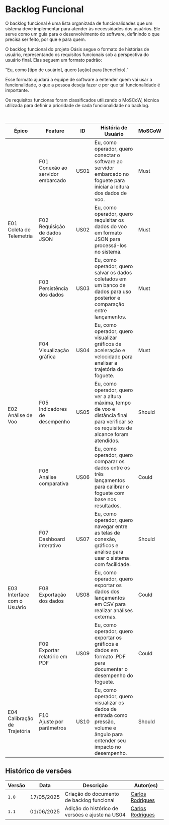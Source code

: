 # Backlog Funcional

O backlog funcional é uma lista organizada de funcionalidades que um sistema deve implementar para atender às necessidades dos usuários. Ele serve como um guia para o desenvolvimento do software, definindo o que precisa ser feito, por que e para quem.

O backlog funcional do projeto Oásis segue o formato de histórias de usuário, representando os requisitos funcionais sob a perspectiva do usuário final. Elas seguem um formato padrão:

“Eu, como [tipo de usuário], quero [ação] para [benefício].”

Esse formato ajudará a equipe de software a entender quem vai usar a funcionalidade, o que a pessoa deseja fazer e por que tal funcionalidade é importante.

Os requisitos funcionas foram classificados utilizando o MoSCoW, técnica utilizada para definir a prioridade de cada funcionalidade no backlog.

<br>

<table>
  <thead>
    <tr>
      <th>Épico</th>
      <th>Feature</th>
      <th>ID</th>
      <th>História de Usuário</th>
      <th>MoSCoW</th>
    </tr>
  </thead>
  <tbody>
    <tr>
      <td rowspan="3">E01<br>Coleta de Telemetria</td>
      <td>F01<br>Conexão ao servidor embarcado</td>
      <td>US01</td>
      <td>Eu, como operador, quero conectar o software ao servidor embarcado no foguete para iniciar a leitura dos dados de voo.</td>
      <td>Must</td>
    </tr>
    <tr>
      <td>F02<br>Requisição de dados JSON</td>
      <td>US02</td>
      <td>Eu, como operador, quero requisitar os dados do voo em formato JSON para processá-los no sistema.</td>
      <td>Must</td>
    </tr>
    <tr>
      <td>F03<br>Persistência dos dados</td>
      <td>US03</td>
      <td>Eu, como operador, quero salvar os dados coletados em um banco de dados para uso posterior e comparação entre lançamentos.</td>
      <td>Must</td>
    </tr>
    <tr>
      <td rowspan="3">E02<br>Análise de Voo</td>
      <td>F04<br>Visualização gráfica</td>
      <td>US04</td>
      <td>Eu, como operador, quero visualizar gráficos de aceleração e velocidade para analisar a trajetória do foguete.</td>
      <td>Must</td>
    </tr>
    <tr>
      <td>F05<br>Indicadores de desempenho</td>
      <td>US05</td>
      <td>Eu, como operador, quero ver a altura máxima, tempo de voo e distância final para verificar se os requisitos de alcance foram atendidos.</td>
      <td>Should</td>
    </tr>
    <tr>
      <td>F06<br>Análise comparativa</td>
      <td>US06</td>
      <td>Eu, como operador, quero comparar os dados entre os três lançamentos para calibrar o foguete com base nos resultados.</td>
      <td>Could</td>
    </tr>
    <tr>
      <td rowspan="3">E03<br>Interface com o Usuário</td>
      <td>F07<br>Dashboard interativo</td>
      <td>US07</td>
      <td>Eu, como operador, quero navegar entre as telas de conexão, gráficos e análise para usar o sistema com facilidade.</td>
      <td>Should</td>
    </tr>
    <tr>
      <td>F08<br>Exportação dos dados</td>
      <td>US08</td>
      <td>Eu, como operador, quero exportar os dados dos lançamentos em CSV para realizar análises externas.</td>
      <td>Could</td>
    </tr>
    <tr>
      <td>F09<br>Exportar relatório em PDF</td>
      <td>US09</td>
      <td>Eu, como operador, quero exportar os gráficos e dados em formato .PDF para documentar o desempenho do foguete.</td>
      <td>Could</td>
    </tr>
    <tr>
      <td rowspan="1">E04<br>Calibração de Trajetória</td>
      <td>F10<br>Ajuste por parâmetros</td>
      <td>US10</td>
      <td>Eu, como operador, quero visualizar os dados de entrada como pressão, volume e ângulo para entender seu impacto no desempenho.</td>
      <td>Should</td>
    </tr>
  </tbody>
</table>


## Histórico de versões

| Versão | Data | Descrição | Autor(es) | 
| -- | -- | -- | -- |
|`1.0`|17/05/2025| Criação do documento de backlog funcional | [Carlos Rodrigues](https://github.com/Carlos-kadu) |    |    |
|`1.1`|01/06/2025| Adição do histórico de versões e ajuste na US04 | [Carlos Rodrigues](https://github.com/Carlos-kadu) |    |    |